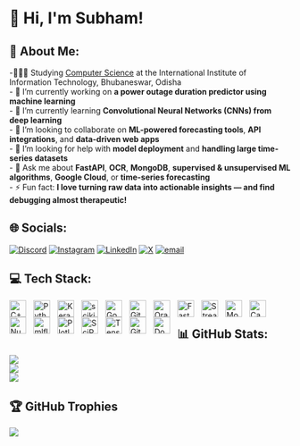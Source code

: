 # 👋 Hi, I'm Subham!
## 💫 About Me:
-👩🏻‍🎓 Studying [Computer Science](https://www.iiit-bh.ac.in/) at the International Institute of Information Technology, Bhubaneswar, Odisha<br>- 🔭 I’m currently working on **a power outage duration predictor using machine learning**<br>- 🌱 I’m currently learning **Convolutional Neural Networks (CNNs) from deep learning**<br>- 👯 I’m looking to collaborate on **ML-powered forecasting tools**, **API integrations**, and **data-driven web apps**<br>- 🤔 I’m looking for help with **model deployment** and **handling large time-series datasets**<br>- 💬 Ask me about **FastAPI**, **OCR**, **MongoDB**, **supervised & unsupervised ML algorithms**, **Google Cloud**, or **time-series forecasting**
<br>- ⚡ Fun fact: **I love turning raw data into actionable insights — and find debugging almost therapeutic!**<br>


## 🌐 Socials:
[![Discord](https://img.shields.io/badge/Discord-%237289DA.svg?logo=discord&logoColor=white)](https://discord.gg/subham_mohanty_05) [![Instagram](https://img.shields.io/badge/Instagram-%23E4405F.svg?logo=Instagram&logoColor=white)](https://instagram.com/mohanty_subham.05) [![LinkedIn](https://img.shields.io/badge/LinkedIn-%230077B5.svg?logo=linkedin&logoColor=white)](https://linkedin.com/in/www.linkedin.com/in/subham-mohanty-3a1805316) [![X](https://img.shields.io/badge/X-black.svg?logo=X&logoColor=white)](https://x.com/@subh_am05) [![email](https://img.shields.io/badge/Email-D14836?logo=gmail&logoColor=white)](mailto:subhamomm836@gmail.com) 

## 💻 Tech Stack:
<img align="left" alt="C++" width="30px" style="padding-right:10px;" src="https://cdn.jsdelivr.net/gh/devicons/devicon/icons/cplusplus/cplusplus-original.svg" />
<img align="left" alt="Python" width="30px" style="padding-right:10px;" src="https://cdn.jsdelivr.net/gh/devicons/devicon/icons/python/python-original.svg" />
<img align="left" alt="Keras" width="30px" style="padding-right:10px;" src="https://cdn.simpleicons.org/keras/D00000" />
<img align="left" alt="scikit-learn" width="30px" style="padding-right:10px;" src="https://cdn.simpleicons.org/scikitlearn/F7931E" />
<img align="left" alt="Google Cloud" width="30px" style="padding-right:10px;" src="https://cdn.jsdelivr.net/gh/devicons/devicon/icons/googlecloud/googlecloud-original.svg" />
<img align="left" alt="Git" width="30px" style="padding-right:10px;" src="https://cdn.jsdelivr.net/gh/devicons/devicon/icons/git/git-original.svg" />
<img align="left" alt="Oracle" width="30px" style="padding-right:10px;" src="https://cdn.jsdelivr.net/gh/devicons/devicon/icons/oracle/oracle-original.svg" />
<img align="left" alt="FastAPI" width="30px" style="padding-right:10px;" src="https://cdn.simpleicons.org/fastapi/009688" />
<img align="left" alt="Streamlit" width="30px" style="padding-right:10px;" src="https://cdn.simpleicons.org/streamlit/FF4B4B" />
<img align="left" alt="MongoDB" width="30px" style="padding-right:10px;" src="https://cdn.jsdelivr.net/gh/devicons/devicon/icons/mongodb/mongodb-original.svg" />
<img align="left" alt="Canva" width="30px" style="padding-right:10px;" src="https://cdn.simpleicons.org/canva/00C4CC" />
<img align="left" alt="NumPy" width="30px" style="padding-right:10px;" src="https://cdn.simpleicons.org/numpy/013243" />
<img align="left" alt="mlflow" width="30px" style="padding-right:10px;" src="https://cdn.simpleicons.org/mlflow/0194E2" />
<img align="left" alt="Plotly" width="30px" style="padding-right:10px;" src="https://cdn.simpleicons.org/plotly/3F4F75" />
<img align="left" alt="SciPy" width="30px" style="padding-right:10px;" src="https://cdn.simpleicons.org/scipy/8CAAE6" />
<img align="left" alt="TensorFlow" width="30px" style="padding-right:10px;" src="https://cdn.jsdelivr.net/gh/devicons/devicon/icons/tensorflow/tensorflow-original.svg" />
<img align="left" alt="GitHub Actions" width="30px" style="padding-right:10px;" src="https://cdn.simpleicons.org/githubactions/2088FF" />
<img align="left" alt="Docker" width="30px" style="padding-right:10px;" src="https://cdn.jsdelivr.net/gh/devicons/devicon/icons/docker/docker-original.svg" />
<br />

## 📊 GitHub Stats:
![](https://github-readme-stats.vercel.app/api?username=subham-28&theme=dark&hide_border=false&include_all_commits=false&count_private=false)<br/>
![](https://nirzak-streak-stats.vercel.app/?user=subham-28&theme=dark&hide_border=false)<br/>
![](https://github-readme-stats.vercel.app/api/top-langs/?username=subham-28&theme=dark&hide_border=false&include_all_commits=false&count_private=false&layout=compact)


## 🏆 GitHub Trophies
![](https://github-profile-trophy.vercel.app/?username=subham-28&theme=radical&no-frame=false&no-bg=false&margin-w=4)





<!-- Proudly created with GPRM ( https://gprm.itsvg.in ) -->
